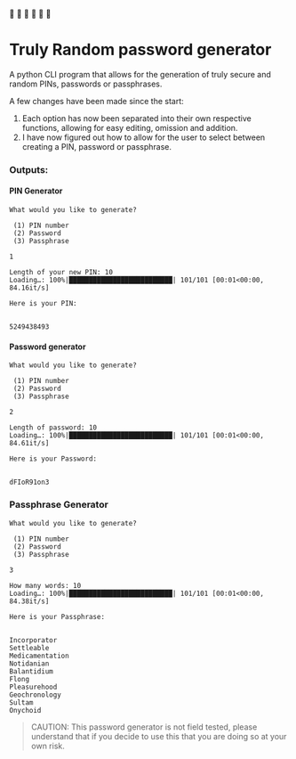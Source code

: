 
:closed_lock_with_key: :closed_lock_with_key: :closed_lock_with_key: :closed_lock_with_key: :closed_lock_with_key: :closed_lock_with_key:
# Truly Random password generator

A python CLI program that allows for the generation of truly secure and random PINs, passwords or passphrases.

A few changes have been made since the start:

1. Each option has now been separated into their own respective functions, allowing for easy editing, omission and addition. 
2. I have now figured out how to allow for the user to select between creating a PIN, password or passphrase.

### Outputs:

#### PIN Generator
```
What would you like to generate?

 (1) PIN number
 (2) Password
 (3) Passphrase

1

Length of your new PIN: 10
Loading…: 100%|██████████████████████████| 101/101 [00:01<00:00, 84.16it/s]

Here is your PIN: 


5249438493
```

#### Password generator

```
What would you like to generate?

 (1) PIN number
 (2) Password
 (3) Passphrase

2

Length of password: 10
Loading…: 100%|██████████████████████████| 101/101 [00:01<00:00, 84.61it/s]

Here is your Password: 


dFIoR91on3
```

### Passphrase Generator

```
What would you like to generate?

 (1) PIN number
 (2) Password
 (3) Passphrase

3

How many words: 10
Loading…: 100%|██████████████████████████| 101/101 [00:01<00:00, 84.38it/s]

Here is your Passphrase: 


Incorporator 
Settleable 
Medicamentation 
Notidanian 
Balantidium 
Flong 
Pleasurehood 
Geochronology 
Sultam 
Onychoid
```



> CAUTION: This password generator is not field tested, please understand that if you decide to use this that you are doing so at your own risk. 




